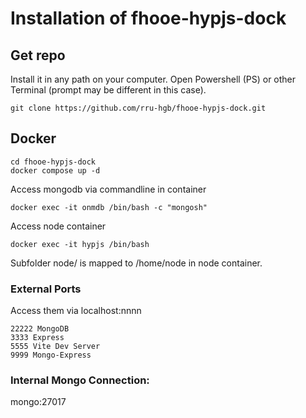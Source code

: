 # Installation of fhooe-hypjs-dock

## Get repo

Install it in any path on your computer.
Open Powershell (PS) or other Terminal (prompt may be different in this case).

```shell
git clone https://github.com/rru-hgb/fhooe-hypjs-dock.git
```

## Docker

```shell
cd fhooe-hypjs-dock
docker compose up -d
```
Access mongodb via commandline in container
```shell
docker exec -it onmdb /bin/bash -c "mongosh"
```
Access node container
```shell
docker exec -it hypjs /bin/bash
```
Subfolder node/ is mapped to /home/node in node container. 


### External Ports

Access them via localhost:nnnn
```
22222 MongoDB 
3333 Express
5555 Vite Dev Server
9999 Mongo-Express
```

### Internal Mongo Connection:

mongo:27017